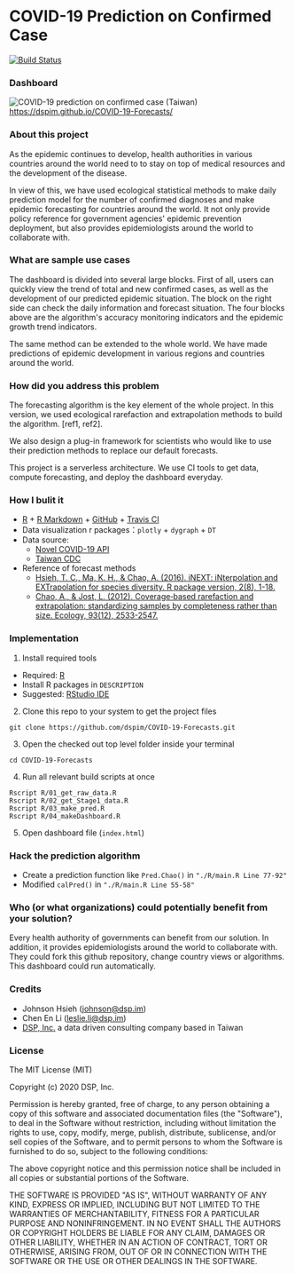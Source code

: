 # COVID-19 Prediction on Confirmed Case
[![Build Status](https://travis-ci.org/dspim/COVID-19-Forecasts.svg?branch=master)](https://travis-ci.org/dspim/COVID-19-Forecasts)

### Dashboard

![COVID-19 prediction on confirmed case (Taiwan)](https://github.com/dspim/COVID-19-Forecasts/raw/master/snapshot.png "COVID-19 prediction on confirmed case (Taiwan)")
https://dspim.github.io/COVID-19-Forecasts/  

### About this project
As the epidemic continues to develop, health authorities in various countries around the world need to to stay on top of medical resources and the development of the disease.

In view of this, we have used ecological statistical methods to make daily prediction model for the number of confirmed diagnoses and make epidemic forecasting for countries around the world. It not only provide policy reference for government agencies' epidemic prevention deployment, but also provides epidemiologists around the world to collaborate with.

### What are sample use cases
The dashboard is divided into several large blocks. First of all, users can quickly view the trend of total and new confirmed cases, as well as the development of our predicted epidemic situation. The block on the right side can check the daily information and forecast situation. The four blocks above are the algorithm's accuracy monitoring indicators and the epidemic growth trend indicators.

The same method can be extended to the whole world. We have made predictions of epidemic development in various regions and countries around the world.

### How did you address this problem
The forecasting algorithm is the key element of the whole project. In this version, we used ecological rarefaction and extrapolation methods to build the algorithm. [ref1, ref2]. 

We also design a plug-in framework for scientists who would like to use their prediction methods to replace our default forecasts. 

This project is a  serverless architecture. We use CI tools to get data, compute forecasting, and deploy the dashboard everyday.

### How I bulit it
- [R](https://www.r-project.org) + [R Markdown](https://rmarkdown.rstudio.com) + [GitHub](https://github.com) + [Travis CI](https://travis-ci.org)
- Data visualization r packages：`plotly` + `dygraph` + `DT`
- Data source:
    - [Novel COVID-19 API](https://github.com/novelcovid/api)
    - [Taiwan CDC](https://nidss.cdc.gov.tw/ch/NIDSS_DiseaseMap.aspx?dc=1&disease=19CoV&dt=5&fbcl=)
- Reference of forecast methods
    - [Hsieh, T. C., Ma, K. H., & Chao, A. (2016). iNEXT: iNterpolation and EXTrapolation for species diversity. R package version, 2(8), 1-18.](https://cran.r-project.org/web/packages/iNEXT/vignettes/Introduction.html)
    - [Chao, A., & Jost, L. (2012). Coverage‐based rarefaction and extrapolation: standardizing samples by completeness rather than size. Ecology, 93(12), 2533-2547.](http://chao.stat.nthu.edu.tw/wordpress/paper/95.pdf)

### Implementation
1. Install required tools 
  - Required: [R](https://www.r-project.org)
  - Install R packages in `DESCRIPTION`
  - Suggested: [RStudio IDE](https://rstudio.com/products/rstudio/download/)

2. Clone this repo to your system to get the project files
```{bash}
git clone https://github.com/dspim/COVID-19-Forecasts.git
```

3. Open the checked out top level folder inside your terminal
```{bash}
cd COVID-19-Forecasts
```

4. Run all relevant build scripts at once
```{bash}
Rscript R/01_get_raw_data.R 
Rscript R/02_get_Stage1_data.R 
Rscript R/03_make_pred.R 
Rscript R/04_makeDashboard.R
```

5. Open dashboard file (`index.html`)

### Hack the prediction algorithm

- Create a prediction function like  `Pred.Chao()` in `"./R/main.R Line 77-92"`  
- Modified `calPred()` in `"./R/main.R Line 55-58"`

### Who (or what organizations) could potentially benefit from your solution?
Every health authority of governments can benefit from our solution. In addition, it provides epidemiologists around the world to collaborate with. They could fork this github repository, change country views or algorithms. This dashboard could run automatically.

### Credits
- Johnson Hsieh (johnson@dsp.im)
- Chen En Li (leslie.li@dsp.im)
- [DSP, Inc.](https://dsp.im) a data driven consulting company based in Taiwan

### License
The MIT License (MIT)

Copyright (c) 2020 DSP, Inc.

Permission is hereby granted, free of charge, to any person obtaining a copy
of this software and associated documentation files (the "Software"), to deal
in the Software without restriction, including without limitation the rights
to use, copy, modify, merge, publish, distribute, sublicense, and/or sell
copies of the Software, and to permit persons to whom the Software is
furnished to do so, subject to the following conditions:

The above copyright notice and this permission notice shall be included in all
copies or substantial portions of the Software.

THE SOFTWARE IS PROVIDED "AS IS", WITHOUT WARRANTY OF ANY KIND, EXPRESS OR
IMPLIED, INCLUDING BUT NOT LIMITED TO THE WARRANTIES OF MERCHANTABILITY,
FITNESS FOR A PARTICULAR PURPOSE AND NONINFRINGEMENT. IN NO EVENT SHALL THE
AUTHORS OR COPYRIGHT HOLDERS BE LIABLE FOR ANY CLAIM, DAMAGES OR OTHER
LIABILITY, WHETHER IN AN ACTION OF CONTRACT, TORT OR OTHERWISE, ARISING FROM,
OUT OF OR IN CONNECTION WITH THE SOFTWARE OR THE USE OR OTHER DEALINGS IN THE
SOFTWARE.